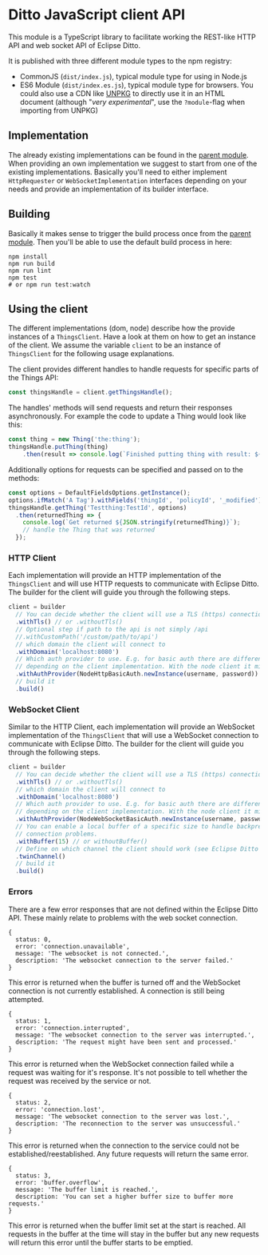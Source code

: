 # Ditto JavaScript client API
This module is a TypeScript library to facilitate working the REST-like HTTP API and web socket API of Eclipse Ditto.

It is published with three different module types to the npm registry:
* CommonJS (`dist/index.js`), typical module type for using in Node.js
* ES6 Module (`dist/index.es.js`), typical module type for browsers. You could also use a CDN like
  [UNPKG](https://unpkg.com/) to directly use it in an HTML document (although "_very experimental_",
  use the `?module`-flag when importing from UNPKG)

## Implementation
The already existing implementations can be found in the [parent module](../../README.md).
When providing an own implementation we suggest to start from one of
the existing implementations. Basically you'll need to either
implement `HttpRequester` or `WebSocketImplementation` interfaces
depending on your needs and provide an implementation of its builder interface.

## Building
Basically it makes sense to trigger the build process once from
the [parent module](../../README.md). Then you'll be able to
use the default build process in here:

```shell
npm install
npm run build
npm run lint
npm test
# or npm run test:watch
```

## Using the client

The different implementations (dom, node) describe how the provide instances of a `ThingsClient`.
Have a look at them on how to get an instance of the client. We assume
the variable `client` to be an instance of `ThingsClient` for the following usage
explanations.

The client provides different handles to handle requests for specific parts of the Things API:
```typescript
const thingsHandle = client.getThingsHandle();
```

The handles' methods will send requests and return their responses asynchronously.
For example the code to update a Thing would look like this:
```typescript
const thing = new Thing('the:thing');
thingsHandle.putThing(thing)
    .then(result => console.log(`Finished putting thing with result: ${JSON.stringify(result)}`));
```

Additionally options for requests can be specified and passed on to the methods:
```typescript
const options = DefaultFieldsOptions.getInstance();
options.ifMatch('A Tag').withFields('thingId', 'policyId', '_modified');
thingsHandle.getThing('Testthing:TestId', options)
  .then(returnedThing => {
    console.log(`Get returned ${JSON.stringify(returnedThing)}`);
    // handle the Thing that was returned
  });
```

### HTTP Client
Each implementation will provide an HTTP implementation of the `ThingsClient` and
will use HTTP requests to communicate with Eclipse Ditto. The builder for the
client will guide you through the following steps.

```typescript
client = builder
  // You can decide whether the client will use a TLS (https) connection or not:
  .withTls() // or .withoutTls()
  // Optional step if path to the api is not simply /api 
  //.withCustomPath('/custom/path/to/api')
  // which domain the client will connect to
  .withDomain('localhost:8080')
  // Which auth provider to use. E.g. for basic auth there are different versions
  // depending on the client implementation. With the node client it might look like this:
  .withAuthProvider(NodeHttpBasicAuth.newInstance(username, password))
  // build it
  .build()
```

### WebSocket Client
Similar to the HTTP Client, each implementation will provide an WebSocket implementation
of the `ThingsClient` that will use a WebSocket connection to communicate with
Eclipse Ditto. The builder for the client will guide you through the following steps.

```typescript
client = builder
  // You can decide whether the client will use a TLS (https) connection or not:
  .withTls() // or .withoutTls()
  // which domain the client will connect to
  .withDomain('localhost:8080')
  // Which auth provider to use. E.g. for basic auth there are different versions
  // depending on the client implementation. With the node client it might look like this:
  .withAuthProvider(NodeWebSocketBasicAuth.newInstance(username, password))
  // You can enable a local buffer of a specific size to handle backpressure and
  // connection problems.
  .withBuffer(15) // or withoutBuffer()
  // Define on which channel the client should work (see Eclipse Ditto documentation on Ditto protocol)
  .twinChannel()
  // build it
  .build()
```

### Errors
There are a few error responses that are not defined within the Eclipse Ditto API. These mainly relate to problems
with the web socket connection.
```json5
{
  status: 0,
  error: 'connection.unavailable',
  message: 'The websocket is not connected.',
  description: 'The websocket connection to the server failed.'
}
```
This error is returned when the buffer is turned off and the WebSocket connection is not currently established.
A connection is still being attempted.
```json5
{
  status: 1,
  error: 'connection.interrupted',
  message: 'The websocket connection to the server was interrupted.',
  description: 'The request might have been sent and processed.'
}
```
This error is returned when the WebSocket connection failed while a request was waiting for it's response.
It's not possible to tell whether the request was received by the service or not.
```json5
{
  status: 2,
  error: 'connection.lost',
  message: 'The websocket connection to the server was lost.',
  description: 'The reconnection to the server was unsuccessful.'
}
```
This error is returned when the connection to the service could not be established/reestablished.
Any future requests will return the same error.
```json5
{
  status: 3,
  error: 'buffer.overflow',
  message: 'The buffer limit is reached.',
  description: 'You can set a higher buffer size to buffer more requests.'
}
```
This error is returned when the buffer limit set at the start is reached. All requests in the buffer at the time will
stay in the buffer but any new requests will return this error until the buffer starts to be emptied.
